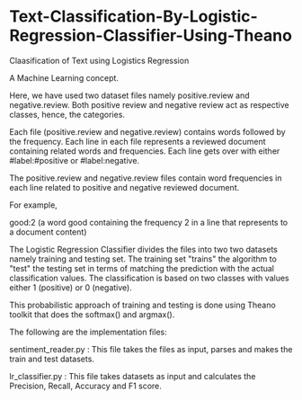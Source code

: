 # Text-Classification-By-Logistic-Regression-Classifier-Using-Theano
Claasification of Text using Logistics Regression

A Machine Learning concept.

Here, we have used two dataset files namely positive.review and negative.review. Both positive review and negative review act as respective classes, hence, the categories.

Each file (positive.review and negative.review) contains words followed by the frequency. Each line in each file represents a reviewed document containing related words and frequencies. Each line gets over with either #label:#positive or #label:negative.

The positive.review and negative.review files contain word frequencies in each line related to positive and negative reviewed document.

For example,

good:2 (a word good containing the frequency 2 in a line that represents to a document content)

The Logistic Regression Classifier divides the files into two two datasets namely training and testing set. The training set "trains" the algorithm to "test" the testing set in terms of matching the prediction with the actual classification values. The classification is based on two classes with values either 1 (positive) or 0 (negative).

This probabilistic approach of training and testing is done using Theano toolkit that does the softmax() and argmax().

The following are the implementation files:

sentiment_reader.py : This file takes the files as input, parses and makes the train and test datasets.

lr_classifier.py : This file takes datasets as input and calculates the Precision, Recall, Accuracy and F1 score.

